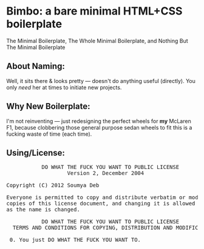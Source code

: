 Bimbo: a bare minimal HTML+CSS boilerplate
==========================================
The Minimal Boilerplate, The Whole Minimal Boilerplate, and Nothing But The Minimal Boilerplate

About Naming:
-------------
Well, it sits there & looks pretty &mdash; doesn't do anything useful (directly). You only *need* her at times to initiate new projects.

Why New Boilerplate:
--------------------
I'm not reinventing &mdash; just redesigning the perfect wheels for **my** McLaren F1, because clobbering those general purpose sedan wheels to fit this is a fucking waste of time (each time).

Using/License:
--------------
<pre>
           DO WHAT THE FUCK YOU WANT TO PUBLIC LICENSE
                   Version 2, December 2004

Copyright (C) 2012 Soumya Deb <debloper@gmail.com>

Everyone is permitted to copy and distribute verbatim or modified
copies of this license document, and changing it is allowed as long
as the name is changed.

           DO WHAT THE FUCK YOU WANT TO PUBLIC LICENSE
  TERMS AND CONDITIONS FOR COPYING, DISTRIBUTION AND MODIFICATION

 0. You just DO WHAT THE FUCK YOU WANT TO.
</pre>
